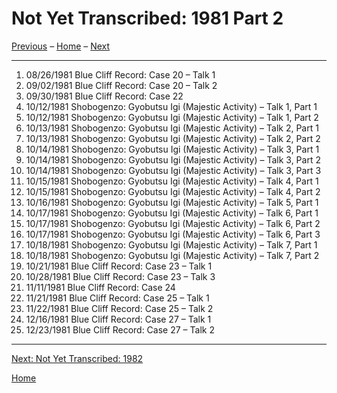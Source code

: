 <a name="0"></a>
# Not Yet Transcribed: 1981 Part 2

[Previous](1981-07-18-Blue-Cliff-Record-Case-18#0) – 
[Home](index#1981) – 
[Next](unfinished-1982#0)

---
1. 08/26/1981	Blue Cliff Record: Case 20 – Talk 1
1. 09/02/1981	Blue Cliff Record: Case 20 – Talk 2
1. 09/30/1981	Blue Cliff Record: Case 22
1. 10/12/1981	Shobogenzo: Gyobutsu Igi (Majestic Activity) – Talk 1, Part 1
1. 10/12/1981	Shobogenzo: Gyobutsu Igi (Majestic Activity) – Talk 1, Part 2
1. 10/13/1981	Shobogenzo: Gyobutsu Igi (Majestic Activity) – Talk 2, Part 1
1. 10/13/1981	Shobogenzo: Gyobutsu Igi (Majestic Activity) – Talk 2, Part 2
1. 10/14/1981	Shobogenzo: Gyobutsu Igi (Majestic Activity) – Talk 3, Part 1
1. 10/14/1981	Shobogenzo: Gyobutsu Igi (Majestic Activity) – Talk 3, Part 2
1. 10/14/1981	Shobogenzo: Gyobutsu Igi (Majestic Activity) – Talk 3, Part 3
1. 10/15/1981	Shobogenzo: Gyobutsu Igi (Majestic Activity) – Talk 4, Part 1
1. 10/15/1981	Shobogenzo: Gyobutsu Igi (Majestic Activity) – Talk 4, Part 2
1. 10/16/1981	Shobogenzo: Gyobutsu Igi (Majestic Activity) – Talk 5, Part 1
1. 10/17/1981	Shobogenzo: Gyobutsu Igi (Majestic Activity) – Talk 6, Part 1
1. 10/17/1981	Shobogenzo: Gyobutsu Igi (Majestic Activity) – Talk 6, Part 2
1. 10/17/1981	Shobogenzo: Gyobutsu Igi (Majestic Activity) – Talk 6, Part 3
1. 10/18/1981	Shobogenzo: Gyobutsu Igi (Majestic Activity) – Talk 7, Part 1
1. 10/18/1981	Shobogenzo: Gyobutsu Igi (Majestic Activity) – Talk 7, Part 2
1. 10/21/1981	Blue Cliff Record: Case 23 – Talk 1
1. 10/28/1981	Blue Cliff Record: Case 23 – Talk 3	
1. 11/11/1981	Blue Cliff Record: Case 24
1. 11/21/1981	Blue Cliff Record: Case 25 – Talk 1
1. 11/22/1981	Blue Cliff Record: Case 25 – Talk 2	
1. 12/16/1981	Blue Cliff Record: Case 27 – Talk 1
1.	12/23/1981	Blue Cliff Record: Case 27 – Talk 2

---
[Next: Not Yet Transcribed: 1982](unfinished-1982#0)

[Home](index#1981)
